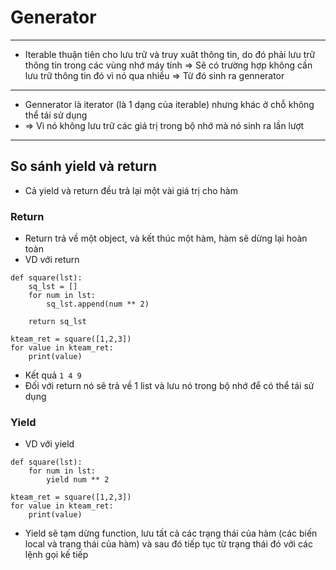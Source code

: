 # Generator
***
- Iterable thuận tiên cho lưu trữ và truy xuât thông tin, do đó phải lưu trữ thông
tin trong các vùng nhớ máy tính 
=> Sẽ có trường hợp không cần lưu trữ thông tin đó vì nó qua nhiều 
=> Từ đó sinh ra gennerator
***
- Gennerator là iterator (là 1 dạng của iterable) nhưng khác ở chỗ không thể tái sử dụng
- => Vì nó không lưu trữ các giá trị trong bộ nhớ mà nó sinh ra lần lượt
***
## So sánh yield và return
- Cả yield và return đều trả lại một vài giá trị cho hàm
### Return
- Return trả về một object, và kết thúc một hàm, hàm sẽ dừng lại hoàn toàn
- VD với return
```commandline
def square(lst):
    sq_lst = []
    for num in lst:
        sq_lst.append(num ** 2)

    return sq_lst

kteam_ret = square([1,2,3])
for value in kteam_ret:
    print(value)
```
- Kết quả
``1 4 9``
- Đối với return nó sẽ trả về 1 list và lưu nó trong bộ nhớ để có thể tái sử dụng
### Yield
- VD với yield
```commandline
def square(lst):
    for num in lst:
        yield num ** 2

kteam_ret = square([1,2,3])
for value in kteam_ret:
    print(value)
```
- Yield sẽ tạm dừng function,  lưu tất cả các trạng thái của hàm (các biến local và trang thái của hàm) và sau đó tiếp tục từ
trạng thái đó với các lệnh gọi kế tiếp
